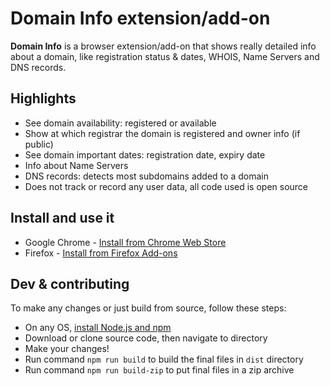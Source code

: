 Domain Info extension/add-on
=========

**Domain Info** is a browser extension/add-on that shows really detailed info about a domain, like registration status & dates, WHOIS, Name Servers and DNS records.

## Highlights
* See domain availability: registered or available
* Show at which registrar the domain is registered and owner info (if public)
* See domain important dates: registration date, expiry date
* Info about Name Servers
* DNS records: detects most subdomains added to a domain
* Does not track or record any user data, all code used is open source

## Install and use it
- Google Chrome - [Install from Chrome Web Store](https://chrome.google.com/webstore/detail/domain-info/afbepfhknfficaflckmgflbmklcleidl)
- Firefox - [Install from Firefox Add-ons](https://addons.mozilla.org/en-US/firefox/addon/domain-info/)

## Dev & contributing
To make any changes or just build from source, follow these steps:
- On any OS, [install Node.js and npm](https://www.npmjs.com/get-npm)
- Download or clone source code, then navigate to directory
- Make your changes!
- Run command `npm run build` to build the final files in `dist` directory
- Run command `npm run build-zip` to put final files in a zip archive 
